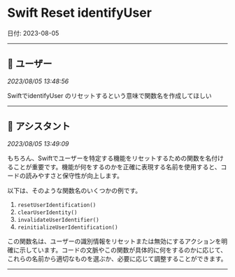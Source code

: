 # Swift Reset identifyUser

日付: 2023-08-05

---

## 👤 ユーザー
*2023/08/05 13:48:56*

SwiftでidentifyUser のリセットするという意味で関数名を作成してほしい

---

## 🤖 アシスタント
*2023/08/05 13:49:09*

もちろん、Swiftでユーザーを特定する機能をリセットするための関数を名付けることが重要です。機能が何をするのかを正確に表現する名前を使用すると、コードの読みやすさと保守性が向上します。

以下は、そのような関数名のいくつかの例です。

1. `resetUserIdentification()`
2. `clearUserIdentity()`
3. `invalidateUserIdentifier()`
4. `reinitializeUserIdentification()`

この関数名は、ユーザーの識別情報をリセットまたは無効にするアクションを明確に示しています。コードの文脈やこの関数が具体的に何をするのかに応じて、これらの名前から適切なものを選ぶか、必要に応じて調整することができます。

---
